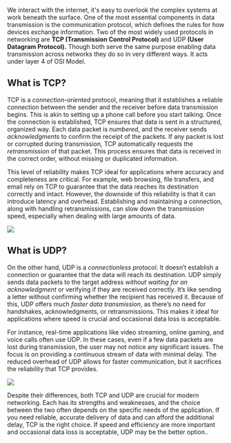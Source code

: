 We interact with the internet, it's easy to overlook the complex systems at work beneath the surface. One of the most essential components in data transmission is the communication protocol, which defines the rules for how devices exchange information. Two of the most widely used protocols in networking are **TCP (Transmission Control Protocol)** and UDP **(User Datagram Protocol).** Though both serve the same purpose enabling data transmission across networks they do so in very different ways. It acts under layer 4 of OSI Model.

## What is TCP?
TCP is a *connection-oriented* protocol, meaning that it establishes a reliable connection between the sender and the receiver before data transmission begins. This is akin to setting up a phone call before you start talking. Once the connection is established, TCP ensures that data is sent in a structured, organized way. Each data packet is *numbered*, and the receiver sends *acknowledgments* to confirm the receipt of the packets. If any packet is lost or corrupted during transmission, TCP automatically requests the *retransmission* of that packet. This process ensures that data is received in the correct order, without missing or duplicated information.

This level of reliability makes TCP ideal for applications where accuracy and completeness are critical. For example, web browsing, file transfers, and email rely on TCP to guarantee that the data reaches its destination correctly and intact. However, the downside of this reliability is that it can introduce latency and overhead. Establishing and maintaining a connection, along with handling retransmissions, can slow down the transmission speed, especially when dealing with large amounts of data.

![](tcpwebp.png)

## What is UDP?

On the other hand, UDP is a *connectionless protocol*. It doesn’t establish a connection or guarantee that the data will reach its destination. UDP simply sends data packets to the target address *without waiting for an acknowledgment* or verifying if they are received correctly. It’s like sending a letter without confirming whether the recipient has received it. Because of this, UDP offers much *faster data transmission*, as there’s no need for handshakes, acknowledgments, or retransmissions. This makes it ideal for applications where speed is crucial and occasional data loss is acceptable.

For instance, real-time applications like video streaming, online gaming, and voice calls often use UDP. In these cases, even if a few data packets are lost during transmission, the user may not notice any significant issues. The focus is on providing a continuous stream of data with minimal delay. The reduced overhead of UDP allows for faster communication, but it sacrifices the reliability that TCP provides.

![](udp.png)

Despite their differences, both TCP and UDP are crucial for modern networking. Each has its strengths and weaknesses, and the choice between the two often depends on the specific needs of the application. If you need reliable, accurate delivery of data and can afford the additional delay, TCP is the right choice. If speed and efficiency are more important and occasional data loss is acceptable, UDP may be the better option..